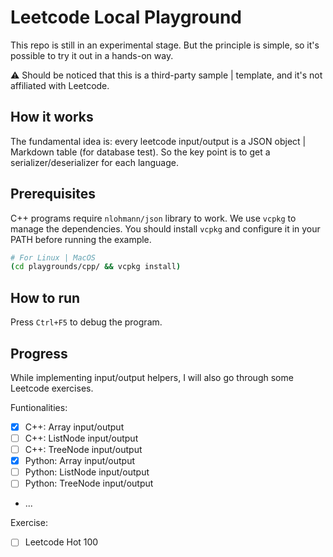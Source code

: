 # Leetcode Local Playground

This repo is still in an experimental stage.
But the principle is simple, so it's possible to try it out in a hands-on way.

⚠️ Should be noticed that this is a third-party sample | template,
and it's not affiliated with Leetcode.

## How it works

The fundamental idea is:
every leetcode input/output is a JSON object | Markdown table (for database test).
So the key point is to get a serializer/deserializer for each language.

## Prerequisites

C++ programs require `nlohmann/json` library to work.
We use `vcpkg` to manage the dependencies.
You should install `vcpkg` and configure it in your PATH before running the example.

```bash
# For Linux | MacOS
(cd playgrounds/cpp/ && vcpkg install)
```

## How to run

Press `Ctrl+F5` to debug the program.

## Progress

While implementing input/output helpers, I will also go through some Leetcode exercises.

Funtionalities:

- [x] C++: Array input/output
- [ ] C++: ListNode input/output
- [ ] C++: TreeNode input/output
- [x] Python: Array input/output
- [ ] Python: ListNode input/output
- [ ] Python: TreeNode input/output
- ...

Exercise:

- [ ] Leetcode Hot 100
